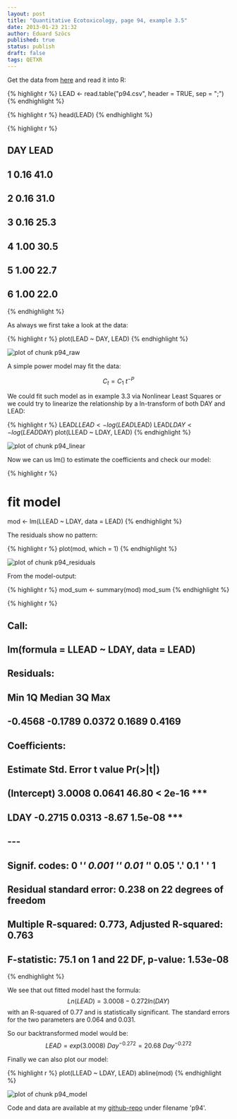 ```yaml
---
layout: post
title: "Quantitative Ecotoxicology, page 94, example 3.5"
date: 2013-01-23 21:32
author: Eduard Szöcs
published: true
status: publish
draft: false
tags: QETXR
---
```





Get the data from [here](https://raw.github.com/EDiLD/r-ed/master/quantitative_ecotoxicology/data/p94.csv) and read it into R:


{% highlight r %}
LEAD <- read.table("p94.csv", header = TRUE, sep = ";")
{% endhighlight %}





{% highlight r %}
head(LEAD)
{% endhighlight %}


{% highlight r %}
##    DAY LEAD
## 1 0.16 41.0
## 2 0.16 31.0
## 3 0.16 25.3
## 4 1.00 30.5
## 5 1.00 22.7
## 6 1.00 22.0
{% endhighlight %}




As always we first take a look at the data:

{% highlight r %}
plot(LEAD ~ DAY, LEAD)
{% endhighlight %}


![plot of chunk p94_raw](/figures/p94_raw.png) 


A simple power model may fit the data:

$$C_t = C_1~t^{−P}$$

We could fit such model as in example 3.3 via Nonlinear Least Squares or we could try to linearize the relationship by a ln-transform  of both DAY and LEAD:


{% highlight r %}
LEAD$LLEAD <- log(LEAD$LEAD)
LEAD$LDAY <- log(LEAD$DAY)
plot(LLEAD ~ LDAY, LEAD)
{% endhighlight %}


![plot of chunk p94_linear](/figures/p94_linear.png) 


Now we can us lm() to estimate the coefficients and check our model:


{% highlight r %}
# fit model
mod <- lm(LLEAD ~ LDAY, data = LEAD)
{% endhighlight %}



The residuals show no pattern:

{% highlight r %}
plot(mod, which = 1)
{% endhighlight %}


![plot of chunk p94_residuals](/figures/p94_residuals.png) 


From the model-output:

{% highlight r %}
mod_sum <- summary(mod)
mod_sum
{% endhighlight %}


{% highlight r %}
## 
## Call:
## lm(formula = LLEAD ~ LDAY, data = LEAD)
## 
## Residuals:
##     Min      1Q  Median      3Q     Max 
## -0.4568 -0.1789  0.0372  0.1689  0.4169 
## 
## Coefficients:
##             Estimate Std. Error t value Pr(>|t|)    
## (Intercept)   3.0008     0.0641   46.80  < 2e-16 ***
## LDAY         -0.2715     0.0313   -8.67  1.5e-08 ***
## ---
## Signif. codes:  0 '***' 0.001 '**' 0.01 '*' 0.05 '.' 0.1 ' ' 1 
## 
## Residual standard error: 0.238 on 22 degrees of freedom
## Multiple R-squared: 0.773,	Adjusted R-squared: 0.763 
## F-statistic: 75.1 on 1 and 22 DF,  p-value: 1.53e-08
{% endhighlight %}




We see that out fitted model hast the formula:
$$Ln(LEAD) = 3.0008 - 0.272 ln(DAY)$$
with an R-squared of 0.77 and is statistically significant. The standard errors for the two parameters are 0.064 and 0.031.

So our backtransformed model would be:
$$ LEAD = exp(3.0008)~Day^{-0.272} = 20.68~Day^{-0.272}$$

Finally we can also plot our model:

{% highlight r %}
plot(LLEAD ~ LDAY, LEAD)
abline(mod)
{% endhighlight %}


![plot of chunk p94_model](/figures/p94_model.png) 



Code and data are available at my [github-repo](https://github.com/EDiLD/r-ed/tree/master/quantitative_ecotoxicology) under filename 'p94'.

